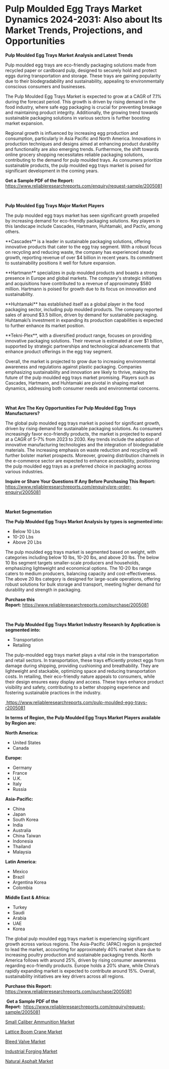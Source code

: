 <p><h1>Pulp Moulded Egg Trays Market Dynamics 2024-2031: Also about Its Market Trends, Projections, and Opportunities</h1></p><p><strong>Pulp Moulded Egg Trays Market Analysis and Latest Trends</strong></p>
<p><p>Pulp moulded egg trays are eco-friendly packaging solutions made from recycled paper or cardboard pulp, designed to securely hold and protect eggs during transportation and storage. These trays are gaining popularity due to their biodegradability and sustainability, appealing to environmentally conscious consumers and businesses. </p><p>The Pulp Moulded Egg Trays Market is expected to grow at a CAGR of 7.1% during the forecast period. This growth is driven by rising demand in the food industry, where safe egg packaging is crucial for preventing breakage and maintaining product integrity. Additionally, the growing trend towards sustainable packaging solutions in various sectors is further boosting market expansion. </p><p>Regional growth is influenced by increasing egg production and consumption, particularly in Asia Pacific and North America. Innovations in production techniques and designs aimed at enhancing product durability and functionality are also emerging trends. Furthermore, the shift towards online grocery shopping necessitates reliable packaging solutions, contributing to the demand for pulp moulded trays. As consumers prioritize sustainable products, the pulp moulded egg trays market is poised for significant development in the coming years.</p></p>
<p><strong>Get a Sample PDF of the Report:&nbsp;</strong> <a href="https://www.reliableresearchreports.com/enquiry/request-sample/2005081?utm_campaign=24&utm_medium=2&utm_source=Github&utm_content=ia&utm_term=25102024&utm_id=pulp-moulded-egg-trays">https://www.reliableresearchreports.com/enquiry/request-sample/2005081</a></p>
<p>&nbsp;</p>
<p><strong>Pulp Moulded Egg Trays Major Market Players</strong></p>
<p><p>The pulp moulded egg trays market has seen significant growth propelled by increasing demand for eco-friendly packaging solutions. Key players in this landscape include Cascades, Hartmann, Huhtamaki, and Pactiv, among others.</p><p>**Cascades** is a leader in sustainable packaging solutions, offering innovative products that cater to the egg tray segment. With a robust focus on recycling and reducing waste, the company has experienced steady growth, reporting revenue of over $4 billion in recent years. Its commitment to sustainability positions it well for future expansion.</p><p>**Hartmann** specializes in pulp moulded products and boasts a strong presence in Europe and global markets. The company's strategic initiatives and acquisitions have contributed to a revenue of approximately $580 million. Hartmann is poised for growth due to its focus on innovation and sustainability.</p><p>**Huhtamaki** has established itself as a global player in the food packaging sector, including pulp moulded products. The company reported sales of around $3.5 billion, driven by demand for sustainable packaging. Huhtamaki’s investment in expanding its production capabilities is expected to further enhance its market position.</p><p>**Tekni-Plex**, with a diversified product range, focuses on providing innovative packaging solutions. Their revenue is estimated at over $1 billion, supported by strategic partnerships and technological advancements that enhance product offerings in the egg tray segment.</p><p>Overall, the market is projected to grow due to increasing environmental awareness and regulations against plastic packaging. Companies emphasizing sustainability and innovation are likely to thrive, making the future of the pulp moulded egg trays market promising. Players such as Cascades, Hartmann, and Huhtamaki are pivotal in shaping market dynamics, addressing both consumer needs and environmental concerns.</p></p>
<p>&nbsp;</p>
<p><strong>What Are The Key Opportunities For Pulp Moulded Egg Trays Manufacturers?</strong></p>
<p><p>The global pulp moulded egg trays market is poised for significant growth, driven by rising demand for sustainable packaging solutions. As consumers increasingly favor eco-friendly products, the market is projected to expand at a CAGR of 5-7% from 2023 to 2030. Key trends include the adoption of innovative manufacturing technologies and the integration of biodegradable materials. The increasing emphasis on waste reduction and recycling will further bolster market prospects. Moreover, growing distribution channels in the e-commerce sector are expected to enhance accessibility, positioning the pulp moulded egg trays as a preferred choice in packaging across various industries.</p></p>
<p><strong>Inquire or Share Your Questions If Any Before Purchasing This Report:</strong> <a href="https://www.reliableresearchreports.com/enquiry/pre-order-enquiry/2005081?utm_campaign=24&utm_medium=2&utm_source=Github&utm_content=ia&utm_term=25102024&utm_id=pulp-moulded-egg-trays">https://www.reliableresearchreports.com/enquiry/pre-order-enquiry/2005081</a></p>
<p>&nbsp;</p>
<p><strong>Market Segmentation</strong></p>
<p><strong>The Pulp Moulded Egg Trays Market Analysis by types is segmented into:</strong></p>
<p><ul><li>Below 10 Lbs</li><li>10-20 Lbs</li><li>Above 20 Lbs</li></ul></p>
<p><p>The pulp moulded egg trays market is segmented based on weight, with categories including below 10 lbs, 10-20 lbs, and above 20 lbs. The below 10 lbs segment targets smaller-scale producers and households, emphasizing lightweight and economical options. The 10-20 lbs range caters to medium producers, balancing capacity and cost-effectiveness. The above 20 lbs category is designed for large-scale operations, offering robust solutions for bulk storage and transport, meeting higher demand for durability and strength in packaging.</p></p>
<p><strong>Purchase this Report:&nbsp;</strong><a href="https://www.reliableresearchreports.com/purchase/2005081?utm_campaign=24&utm_medium=2&utm_source=Github&utm_content=ia&utm_term=25102024&utm_id=pulp-moulded-egg-trays">https://www.reliableresearchreports.com/purchase/2005081</a></p>
<p>&nbsp;</p>
<p><strong>The Pulp Moulded Egg Trays Market Industry Research by Application is segmented into:</strong></p>
<p><ul><li>Transportation</li><li>Retailing</li></ul></p>
<p><p>The pulp-moulded egg trays market plays a vital role in the transportation and retail sectors. In transportation, these trays efficiently protect eggs from damage during shipping, providing cushioning and breathability. They are lightweight and stackable, optimizing space and reducing transportation costs. In retailing, their eco-friendly nature appeals to consumers, while their design ensures easy display and access. These trays enhance product visibility and safety, contributing to a better shopping experience and fostering sustainable practices in the industry.</p></p>
<p><a href="https://www.reliableresearchreports.com/pulp-moulded-egg-trays-r2005081?utm_campaign=24&utm_medium=2&utm_source=Github&utm_content=ia&utm_term=25102024&utm_id=pulp-moulded-egg-trays">&nbsp;https://www.reliableresearchreports.com/pulp-moulded-egg-trays-r2005081</a></p>
<p><strong>In terms of Region, the Pulp Moulded Egg Trays Market Players available by Region are:</strong></p>
<p>
    <p> <strong> North America: </strong>
        <ul>
            <li>United States</li>
            <li>Canada</li>
        </ul>
        </p> 
    <p> <strong> Europe: </strong>
        <ul>
            <li>Germany</li>
            <li>France</li>
            <li>U.K.</li>
            <li>Italy</li>
            <li>Russia</li>
        </ul>
        </p> 
    <p> <strong> Asia-Pacific: </strong>
        <ul>
            <li>China</li>
            <li>Japan</li>
            <li>South Korea</li>
            <li>India</li>
            <li>Australia</li>
            <li>China Taiwan</li>
            <li>Indonesia</li>
            <li>Thailand</li>
            <li>Malaysia</li>
        </ul>
        </p> 
    <p> <strong> Latin America: </strong>
        <ul>
            <li>Mexico</li>
            <li>Brazil</li>
            <li>Argentina Korea</li>
            <li>Colombia</li>
        </ul>
        </p> 
    <p> <strong> Middle East & Africa: </strong>
        <ul>
            <li>Turkey</li>
            <li>Saudi</li>
            <li>Arabia</li>
            <li>UAE</li>
            <li>Korea</li>
        </ul>
    </p>
    </p>
<p><p>The global pulp moulded egg trays market is experiencing significant growth across various regions. The Asia-Pacific (APAC) region is projected to lead the market, accounting for approximately 40% market share due to increasing poultry production and sustainable packaging trends. North America follows with around 25%, driven by rising consumer awareness regarding eco-friendly products. Europe holds a 20% share, while China’s rapidly expanding market is expected to contribute around 15%. Overall, sustainability initiatives are key drivers across all regions.</p></p>
<p><strong>Purchase this Report: </strong><a href="https://www.reliableresearchreports.com/purchase/2005081?utm_campaign=24&utm_medium=2&utm_source=Github&utm_content=ia&utm_term=25102024&utm_id=pulp-moulded-egg-trays">https://www.reliableresearchreports.com/purchase/2005081</a></p>
<p>&nbsp;<strong>Get a Sample PDF of the Report:&nbsp;&nbsp;</strong><a href="https://www.reliableresearchreports.com/enquiry/request-sample/2005081?utm_campaign=24&utm_medium=2&utm_source=Github&utm_content=ia&utm_term=25102024&utm_id=pulp-moulded-egg-trays">https://www.reliableresearchreports.com/enquiry/request-sample/2005081</a></p>
<p><strong></strong></p>
<p><p><a href="https://www.linkedin.com/pulse/small-caliber-ammunition-market-regional-outlook-competition-dcmee?utm_campaign=24&utm_medium=2&utm_source=Github&utm_content=ia&utm_term=25102024&utm_id=pulp-moulded-egg-trays">Small Caliber Ammunition Market</a></p><p><a href="https://issuu.com/reportprime-2/docs/lattice-boom-crane-market-size-2030_2be05c09a5203c?utm_campaign=24&utm_medium=2&utm_source=Github&utm_content=ia&utm_term=25102024&utm_id=pulp-moulded-egg-trays">Lattice Boom Crane Market</a></p><p><a href="https://issuu.com/reportprime-2/docs/bleed-valve-market-size-2030.pptx_529de6bd78ee0e?utm_campaign=24&utm_medium=2&utm_source=Github&utm_content=ia&utm_term=25102024&utm_id=pulp-moulded-egg-trays">Bleed Valve Market</a></p><p><a href="https://medium.com/@eleanore16mal/future-ready-strategic-insights-into-the-global-industrial-forging-market-2024-2031-799b0050b1de?utm_campaign=24&utm_medium=2&utm_source=Github&utm_content=ia&utm_term=25102024&utm_id=pulp-moulded-egg-trays">Industrial Forging Market</a></p><p><a href="https://medium.com/@dagmar8b15me/natural-asphalt-market-size-status-forecast-2024-2031-271abbdc0bff?utm_campaign=24&utm_medium=2&utm_source=Github&utm_content=ia&utm_term=25102024&utm_id=pulp-moulded-egg-trays">Natural Asphalt Market</a></p></p>